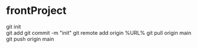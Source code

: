 # frontProject

git init<br>
git add
git commit -m "init"
git remote add origin %URL%
git pull origin main
git push origin main
